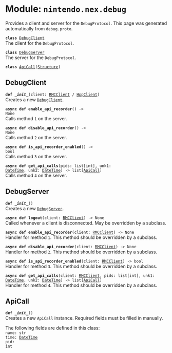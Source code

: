 
# Module: <code>nintendo.nex.debug</code>

Provides a client and server for the `DebugProtocol`. This page was generated automatically from `debug.proto`.

<code>**class** [DebugClient](#debugclient)</code><br>
<span class="docs">The client for the `DebugProtocol`.</span>

<code>**class** [DebugServer](#debugserver)</code><br>
<span class="docs">The server for the `DebugProtocol`.</span>

<code>**class** [ApiCall](#apicall)([Structure](../common))</code><br>

## DebugClient
<code>**def _\_init__**(client: [RMCClient](../rmc#rmcclient) / [HppClient](../hpp#hppclient))</code><br>
<span class="docs">Creates a new [`DebugClient`](#debugclient).</span>

<code>**async def enable_api_recorder**() -> None</code><br>
<span class="docs">Calls method `1` on the server.</span>

<code>**async def disable_api_recorder**() -> None</code><br>
<span class="docs">Calls method `2` on the server.</span>

<code>**async def is_api_recorder_enabled**() -> bool</code><br>
<span class="docs">Calls method `3` on the server.</span>

<code>**async def get_api_calls**(pids: list[int], unk1: [DateTime](../common#datetime), unk2: [DateTime](../common#datetime)) -> list[[ApiCall](#apicall)]</code><br>
<span class="docs">Calls method `4` on the server.</span>

## DebugServer
<code>**def _\_init__**()</code><br>
<span class="docs">Creates a new [`DebugServer`](#debugserver).</span>

<code>**async def logout**(client: [RMCClient](../rmc#rmcclient)) -> None</code><br>
<span class="docs">Called whenever a client is disconnected. May be overridden by a subclass.</span>

<code>**async def enable_api_recorder**(client: [RMCClient](../rmc#rmcclient)) -> None</code><br>
<span class="docs">Handler for method `1`. This method should be overridden by a subclass.</span>

<code>**async def disable_api_recorder**(client: [RMCClient](../rmc#rmcclient)) -> None</code><br>
<span class="docs">Handler for method `2`. This method should be overridden by a subclass.</span>

<code>**async def is_api_recorder_enabled**(client: [RMCClient](../rmc#rmcclient)) -> bool</code><br>
<span class="docs">Handler for method `3`. This method should be overridden by a subclass.</span>

<code>**async def get_api_calls**(client: [RMCClient](../rmc#rmcclient), pids: list[int], unk1: [DateTime](../common#datetime), unk2: [DateTime](../common#datetime)) -> list[[ApiCall](#apicall)]</code><br>
<span class="docs">Handler for method `4`. This method should be overridden by a subclass.</span>

## ApiCall
<code>**def _\_init__**()</code><br>
<span class="docs">Creates a new `ApiCall` instance. Required fields must be filled in manually.</span>

The following fields are defined in this class:<br>
<span class="docs">
<code>name: str</code><br>
<code>time: [DateTime](../common#datetime)</code><br>
<code>pid: int</code><br>
</span><br>

